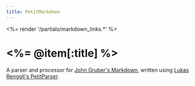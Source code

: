 ```yaml
---
title: PetitMarkdown
---
```

<%= render '/partials/markdown_links.*' %>

# <%= @item[:title] %>

A parser and processor for [John Gruber's Markdown][markdown], written using [Lukas Renggli's PetitParser][petitparser].

[markdown]: http://daringfireball.net/projects/markdown/
[petitparser]: http://scg.unibe.ch/research/helvetia/petitparser
